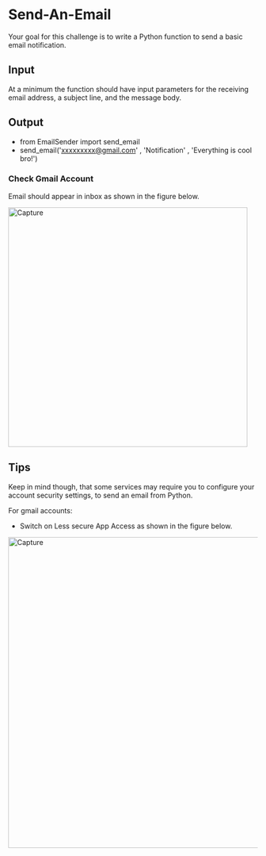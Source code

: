 # Send-An-Email
Your goal for this challenge is to write a Python function to send a basic email notification.

## Input
At a minimum the function should have input parameters for the receiving email address, a subject line, and the message body.

## Output
* from EmailSender import send_email
* send_email('xxxxxxxxx@gmail.com' , 'Notification' , 'Everything is cool bro!')

### Check Gmail Account
Email should appear in inbox as shown in the figure below. 

<img width="483" alt="Capture" src="https://user-images.githubusercontent.com/91548582/138096502-c3af2afa-9ef2-4d5d-83f7-e2a940a821a1.PNG">


## Tips
Keep in mind though, that some services may require you to configure your account security settings, to send an email from Python. 

For gmail accounts: 

* Switch on Less secure App Access as shown in the figure below. 

<img width="627" alt="Capture" src="https://user-images.githubusercontent.com/91548582/138096718-2e773630-b512-418f-861f-16d4b151ee61.PNG">
